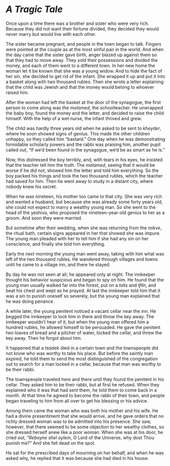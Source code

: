 # ***A Tragic Tale***



Once upon a time there was a brother and sister who were very rich. Because they did not want their fortune divided, they decided they would never marry but would live with each other.

The sister became pregnant, and people in the town began to talk. Fingers were pointed at the couple as at the most sinful pair in the world. And when the day came that the sister gave birth, anger blazed up against them so that they had to move away. They sold their possessions and divided the money, and each of them went to a different town. In her new home the woman let it be known that she was a young widow. And to hide the fact of her sin, she decided to get rid of the infant. She wrapped it up and put it into a basket along with two thousand rubles. Then she wrote a letter explaining that the child was Jewish and that the money would belong to whoever raised him.

After the woman had left the basket at the door of the synagogue, the first person to come along was the *melamed*, the schoolteacher. He unwrapped the baby boy, found the money and the letter, and decided to raise the child himself. With the help of a wet nurse, the infant thrived and grew.

The child was hardly three years old when he asked to be sent to *kheyder*, where he soon showed signs of genius. This made the other children unhappy, so they called him “bastard.” One day when he was demonstrating formidable scholarly powers and the rabbi was praising him, another pupil called out, “If we’d been found in the synagogue, we’d be as smart as he is.”

Now, this distressed the boy terribly, and, with tears in his eyes, he insisted that the teacher tell him the truth. The *melamed*, seeing that it would be worse if he did not, showed him the letter and told him everything. So the boy packed his things and took the two thousand rubles, which the teacher had saved for him. Then he went away to study in a distant city, where nobody knew his secret.

When he was nineteen, his mother too came to that city. She was very rich and wanted a husband, but because she was already some forty years old, she could not expect to marry a wealthy young man. So she went to the head of the yeshiva, who proposed the nineteen-year-old genius to her as a groom. And soon they were married.

But sometime after their wedding, when she was returning from the *mikve*, the ritual bath, certain signs appeared in her that showed she was impure. The young man pleaded with her to tell him if she had any sin on her conscience, and finally she told him everything.

Early the next morning the young man went away, taking with him what was left of the two thousand rubles. He wandered through villages and towns until he came to a village inn, and there he stayed.

By day he was not seen at all; he appeared only at night. The innkeeper thought his behavior suspicious and began to spy on him. He found that the young man usually walked far into the forest, put on a *talis* and *tfiln*, and beat his chest and wept as he prayed. At last the innkeeper told him that it was a sin to punish oneself so severely, but the young man explained that he was doing penance.

A while later, the young penitent noticed a vacant cellar near the inn. He begged the innkeeper to lock him in there and throw the key away. The innkeeper wouldn’t hear of it, but when the young man offered him a hundred rubles, he allowed himself to be persuaded. He gave the penitent two loaves of bread and a pitcher of water, locked the cellar, and threw the key away. Then he forgot about him.

It happened that a *tsadek* died in a certain town and the townspeople did not know who was worthy to take his place. But before the saintly man expired, he told them to send the most distinguished of the congregation out to search for a man locked in a cellar, because that man was worthy to be their rabbi.

The townspeople traveled here and there until they found the penitent in his cellar. They asked him to be their rabbi, but at first he refused. When they explained who it was that had sent them, he told them to come back in a month. At that time he agreed to become the rabbi of their town, and people began traveling to him from all over to get his blessing or his advice.

Among them came the woman who was both his mother and his wife. He had a divine presentiment that she would arrive, and he gave orders that no richly dressed woman was to be admitted into his presence. She saw, however, that there seemed to be some objection to her wealthy clothes, so she dressed herself anew like a poor woman. When she was at his door, he cried out, “*Reboyne shel oylem*, O Lord of the Universe, why dost Thou punish me?” And she fell dead on the spot.

He sat for the prescribed days of mourning on her behalf, and when he was asked why, he replied that it was because she had died in his house.
